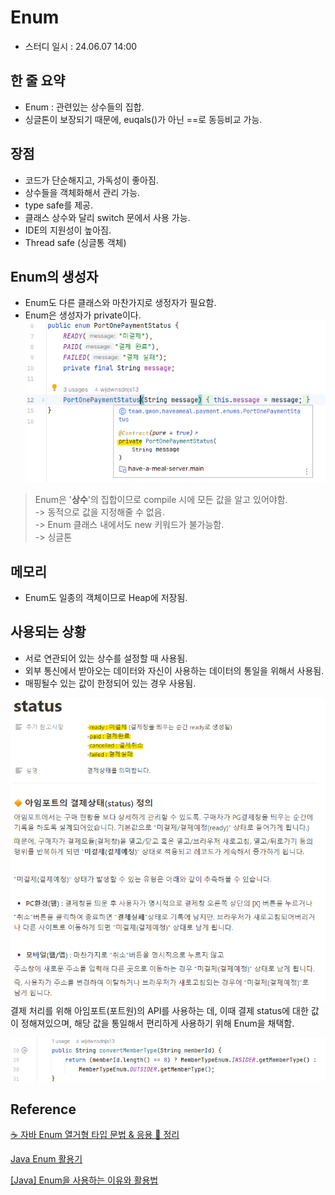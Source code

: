 # Enum
 - 스터디 일시 : 24.06.07 14:00


## 한 줄 요약
 - Enum : 관련있는 상수들의 집합.
 - 싱글톤이 보장되기 때문에, euqals()가 아닌 ==로 동등비교 가능.

## 장점
 - 코드가 단순해지고, 가독성이 좋아짐.
 - 상수들을 객체화해서 관리 가능.
 - type safe를 제공.
 - 클래스 상수와 달리 switch 문에서 사용 가능.
 - IDE의 지원성이 높아짐.
 - Thread safe (싱글통 객체)

## Enum의 생성자
 - Enum도 다른 클래스와 마찬가지로 생정자가 필요함.
 - Enum은 생성자가 private이다.
 ![alt text](./img/Enum은%20생성자가%20private.png)

 > Enum은 '**상수**'의 집합이므로 compile 시에 모든 값을 알고 있어야함.   
 > -> 동적으로 값을 지정해줄 수 없음.   
 > -> Enum 클래스 내에서도 new 키워드가 불가능함.   
 > -> 싱글톤

## 메모리
 - Enum도 일종의 객체이므로 Heap에 저장됨.

## 사용되는 상황
 - 서로 연관되어 있는 상수를 설정할 때 사용됨.
 - 외부 통신에서 받아오는 데이터와 자신이 사용하는 데이터의 통일을 위해서 사용됨.
 - 매핑될수 있는 값이 한정되어 있는 경우 사용됨.

![alt text](./img/아임포트%20status.png)
결제 처리를 위해 아임포트(포트원)의 API를 사용하는 데, 이때 결제 status에 대한 값이 정해져있으며, 해당 값을 통일해서 편리하게 사용하기 위해 Enum을 채택함.

![alt text](./img/Enum%20실제%20사용.png)


## Reference
[☕ 자바 Enum 열거형 타입 문법 & 응용 💯 정리](https://inpa.tistory.com/entry/JAVA-☕-열거형Enum-타입-문법-활용-정리)

[Java Enum 활용기](https://techblog.woowahan.com/2527/)

[[Java] Enum을 사용하는 이유와 활용법](https://velog.io/@mooh2jj/Java-Enum%EC%9D%84-%EC%82%AC%EC%9A%A9%ED%95%98%EB%8A%94-%EC%9D%B4%EC%9C%A0)
